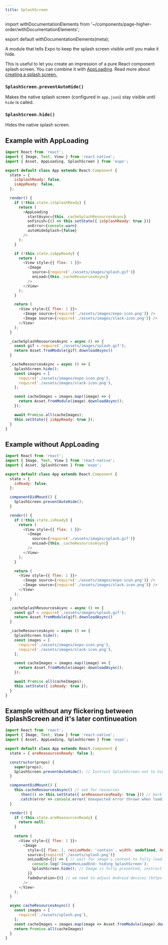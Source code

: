 ```yaml
---
title: SplashScreen
---
```


import withDocumentationElements from '~/components/page-higher-order/withDocumentationElements';

export default withDocumentationElements(meta);

A module that tells Expo to keep the splash screen visible until you make it hide.

This is useful to let you create an impression of a pure React component splash screen. You can combine it with [AppLoading](../app-loading/). Read more about [creating a splash screen.](../../guides/splash-screens/)

### `SplashScreen.preventAutoHide()`

Makes the native splash screen (configured in `app.json`) stay visible until `hide` is called.

### `SplashScreen.hide()`

Hides the native splash screen.

## Example with AppLoading

```javascript
import React from 'react';
import { Image, Text, View } from 'react-native';
import { Asset, AppLoading, SplashScreen } from 'expo';

export default class App extends React.Component {
  state = {
    isSplashReady: false,
    isAppReady: false,
  };

  render() {
    if (!this.state.isSplashReady) {
      return (
        <AppLoading
          startAsync={this._cacheSplashResourcesAsync}
          onFinish={() => this.setState({ isSplashReady: true })}
          onError={console.warn}
          autoHideSplash={false}
        />
      );
    }

    if (!this.state.isAppReady) {
      return (
        <View style={{ flex: 1 }}>
          <Image
            source={require('./assets/images/splash.gif')}
            onLoad={this._cacheResourcesAsync}
          />
        </View>
      );
    }

    return (
      <View style={{ flex: 1 }}>
        <Image source={require('./assets/images/expo-icon.png')} />
        <Image source={require('./assets/images/slack-icon.png')} />
      </View>
    );    
  }

  _cacheSplashResourcesAsync = async () => {
    const gif = require('./assets/images/splash.gif');
    return Asset.fromModule(gif).downloadAsync()
  }

  _cacheResourcesAsync = async () => {
    SplashScreen.hide();
    const images = [
      require('./assets/images/expo-icon.png'),
      require('./assets/images/slack-icon.png'),
    ];

    const cacheImages = images.map((image) => {
      return Asset.fromModule(image).downloadAsync();
    });

    await Promise.all(cacheImages);
    this.setState({ isAppReady: true });
  }
}
```

## Example without AppLoading

```javascript
import React from 'react';
import { Image, Text, View } from 'react-native';
import { Asset, SplashScreen } from 'expo';

export default class App extends React.Component {
  state = {
    isReady: false,
  };

  componentDidMount() {
    SplashScreen.preventAutoHide();
  }

  render() {
    if (!this.state.isReady) {
      return (
        <View style={{ flex: 1 }}>
          <Image
            source={require('./assets/images/splash.gif')}
            onLoad={this._cacheResourcesAsync}
          />
        </View>
      );
    }

    return (
      <View style={{ flex: 1 }}>
        <Image source={require('./assets/images/expo-icon.png')} />
        <Image source={require('./assets/images/slack-icon.png')} />
      </View>
    );    
  }

  _cacheSplashResourcesAsync = async () => {
    const gif = require('./assets/images/splash.gif');
    return Asset.fromModule(gif).downloadAsync()
  }

  _cacheResourcesAsync = async () => {
    SplashScreen.hide();
    const images = [
      require('./assets/images/expo-icon.png'),
      require('./assets/images/slack-icon.png'),
    ];

    const cacheImages = images.map((image) => {
      return Asset.fromModule(image).downloadAsync();
    });

    await Promise.all(cacheImages);
    this.setState({ isReady: true });
  }
}
```

## Example without any flickering between SplashScreen and it's later continueation

```javascript
import React from 'react';
import { Image, Text, View } from 'react-native';
import { Asset, AppLoading, SplashScreen } from 'expo';

export default class App extends React.Component {
  state = { areReasourcesReady: false };

  constructor(props) {
    super(props);
    SplashScreen.preventAutoHide(); // Instruct SplashScreen not to hide yet
  }

  componentDidMount() {
    this.cacheResourcesAsync() // ask for resources
      .then(() => this.setState({ areReasourcesReady: true })) // mark reasources as loaded
      .catch(error => console.error(`Unexpected error thrown when loading:\n${error.stack}`));
  }

  render() {
    if (!this.state.areReasourcesReady) {
      return null;
    }
    
    return (
      <View style={{ flex: 1 }}>
        <Image
          style={{ flex: 1, resizeMode: 'contain', width: undefined, height: undefined }}
          source={require('./assets/splash.png')}
          onLoadEnd={() => { // wait for image's content to fully load [`Image#onLoadEnd`] (https://facebook.github.io/react-native/docs/image#onloadend)
            console.log('Image#onLoadEnd: hiding SplashScreen');
            SplashScreen.hide(); // Image is fully presented, instruct SplashScreen to hide
          }}
          fadeDuration={0} // we need to adjust Android devices (https://facebook.github.io/react-native/docs/image#fadeduration) fadeDuration prop to `0` as it's default value is `300` 
        />
      </View>
    );
  }

  async cacheResourcesAsync() {
    const images = [
      require('./assets/splash.png'),
    ];
    const cacheImages = images.map(image => Asset.fromModule(image).downloadAsync());
    return Promise.all(cacheImages)
  }
}
```
